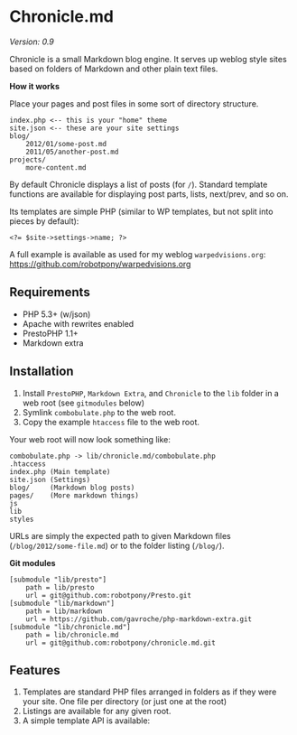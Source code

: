 # Chronicle.md

*Version: 0.9*

Chronicle is a small Markdown blog engine. It serves up weblog style sites based on folders of Markdown and other plain text files.

**How it works**

Place your pages and post files in some sort of directory structure. 

	index.php <-- this is your "home" theme
	site.json <-- these are your site settings
	blog/
		2012/01/some-post.md
		2011/05/another-post.md
	projects/
		more-content.md 

By default Chronicle displays a list of posts (for `/`). Standard template functions are available for displaying post parts, lists, next/prev, and so on.

Its templates are simple PHP (similar to WP templates, but not split into pieces by default):

    <?= $site->settings->name; ?>

A full example is available as used for my weblog `warpedvisions.org`: https://github.com/robotpony/warpedvisions.org

## Requirements

* PHP 5.3+ (w/json)
* Apache with rewrites enabled
* PrestoPHP 1.1+
* Markdown extra

## Installation

1. Install `PrestoPHP`, `Markdown Extra`, and `Chronicle` to the `lib` folder in a web root (see `gitmodules` below)
2. Symlink `combobulate.php` to the web root.
3. Copy the example `htaccess` file to the web root.

Your web root will now look something like:

	combobulate.php	-> lib/chronicle.md/combobulate.php
	.htaccess
	index.php (Main template)
	site.json (Settings)
	blog/     (Markdown blog posts)
	pages/    (More markdown things)
	js
	lib
	styles

URLs are simply the expected path to given Markdown files (`/blog/2012/some-file.md`) or to the folder listing (`/blog/`).

**Git modules**

	[submodule "lib/presto"]
		path = lib/presto
		url = git@github.com:robotpony/Presto.git
	[submodule "lib/markdown"]
		path = lib/markdown
		url = https://github.com/gavroche/php-markdown-extra.git
	[submodule "lib/chronicle.md"]
		path = lib/chronicle.md
		url = git@github.com:robotpony/chronicle.md.git


## Features
	
1. Templates are standard PHP files arranged in folders as if they were your site. One file per directory (or just one at the root)
2. Listings are available for any given root.
3. A simple template API is available:



   
